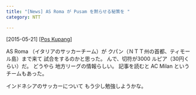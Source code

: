 ```yaml
---
title: "[News] AS Roma が Pusam を黙らせる秘策を "
category: NTT

---
```


[2015-05-21] [[Pos Kupang]](http://dlvr.it/9s6lhR)  

AS Roma （イタリアのサッカーチーム）が
クパン（ＮＴＴ州の首都、ティモール島）まで来て
試合をするのかと思った。
んで、切符が3000 ルピア（30円くらい）だ。
どうやら
地方リーグの情報らしい。
記事を読むと AC Milan というチームもあった。

 インドネシアのサッカーについて
もう少し勉強しようかな。

